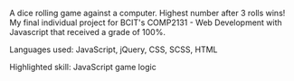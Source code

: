 A dice rolling game against a computer. Highest number after 3 rolls wins! My final individual project for BCIT's 
COMP2131 - Web Development with Javascript that received a grade of 100%.

Languages used: JavaScript, jQuery, CSS, SCSS, HTML

Highlighted skill: JavaScript game logic
